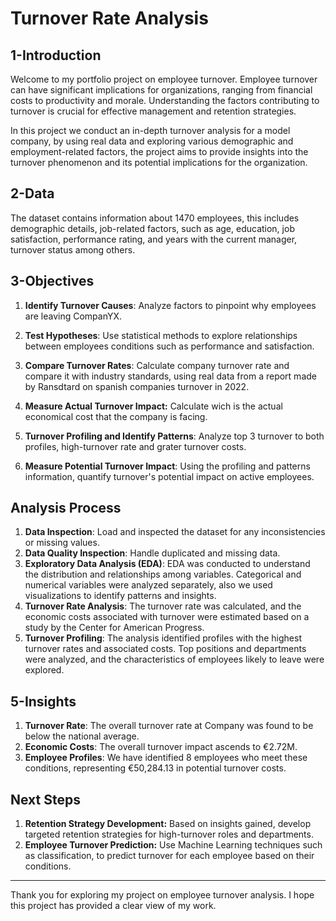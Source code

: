 # Turnover Rate Analysis

## 1-Introduction
Welcome to my portfolio project on employee turnover. Employee turnover can have significant implications for organizations, ranging from financial costs to productivity and morale. Understanding the factors contributing to turnover is crucial for effective management and retention strategies. 

In this project we conduct an in-depth turnover analysis for a model company, by using real data and exploring various demographic and employment-related factors, the project aims to provide insights into the turnover phenomenon and its potential implications for the organization.

## 2-Data
The dataset contains information about 1470 employees, this includes demographic details, job-related factors, such as age, education, job satisfaction, performance rating, and years with the current manager, turnover status among others.

## 3-Objectives

1. **Identify Turnover Causes**: Analyze factors to pinpoint why employees are leaving CompanYX.

2. **Test Hypotheses**: Use statistical methods to explore relationships between employees conditions such as performance and satisfaction.

3. **Compare Turnover Rates**: Calculate company turnover rate and compare it with industry standards, using real data from a report made by Ransdtard on spanish companies turnover in 2022.
   
4. **Measure Actual Turnover Impact:** Calculate wich is the actual economical cost that the company is facing.

5. **Turnover Profiling and Identify Patterns**: Analyze top 3 turnover to both profiles, high-turnover rate and grater turnover costs.

7. **Measure Potential Turnover Impact**: Using the profiling and patterns information, quantify turnover's potential impact on active employees.

## Analysis Process
1. **Data Inspection**: Load and inspected the dataset for any inconsistencies or missing values.
2. **Data Quality Inspection**: Handle duplicated and missing data.
3. **Exploratory Data Analysis (EDA)**: EDA was conducted to understand the distribution and relationships among variables. Categorical and numerical variables were analyzed separately, also we used visualizations to identify patterns and insights.
4. **Turnover Rate Analysis**: The turnover rate was calculated, and the economic costs associated with turnover were estimated based on a study by the Center for American Progress.
5. **Turnover Profiling**: The analysis identified profiles with the highest turnover rates and associated costs. Top positions and departments were analyzed, and the characteristics of employees likely to leave were explored.

## 5-Insights
1. **Turnover Rate**: The overall turnover rate at Company was found to be below the national average.
2. **Economic Costs**: The overall turnover impact ascends to €2.72M.
3. **Employee Profiles**: We have identified 8 employees who meet these conditions, representing €50,284.13 in potential turnover costs.

## Next Steps
1. **Retention Strategy Development:** Based on insights gained, develop targeted retention strategies for high-turnover roles and departments.
2. **Employee Turnover Prediction:** Use Machine Learning techniques such as classification, to predict turnover for each employee based on their conditions.

---

Thank you for exploring my project on employee turnover analysis. I hope this project has provided a clear view of my work.

